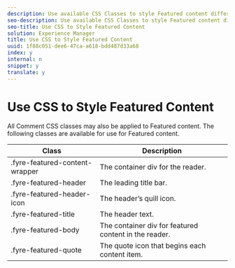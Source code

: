 ```yaml
---
description: Use available CSS Classes to style Featured content differently from other content in your App.
seo-description: Use available CSS Classes to style Featured content differently from other content in your App.
seo-title: Use CSS to Style Featured Content
solution: Experience Manager
title: Use CSS to Style Featured Content
uuid: 1f88c051-dee6-47ca-a618-bdd487d33a68
index: y
internal: n
snippet: y
translate: y
---
```


# Use CSS to Style Featured Content

All Comment CSS classes may also be applied to Featured content.
The following classes are available for use for Featured content.

| Class |Description |
|---|---|
| .fyre-featured-content-wrapper |The container div for the reader. |
| .fyre-featured-header |The leading title bar. |
| .fyre-featured-header-icon |The header’s quill icon. |
| .fyre-featured-title |The header text. |
| .fyre-featured-body |The container div for featured content in the reader. |
| .fyre-featured-quote |The quote icon that begins each content item. |

